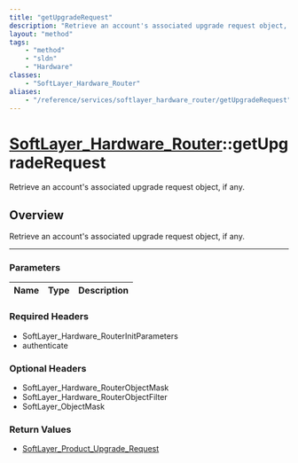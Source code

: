 ```yaml
---
title: "getUpgradeRequest"
description: "Retrieve an account's associated upgrade request object, if any."
layout: "method"
tags:
    - "method"
    - "sldn"
    - "Hardware"
classes:
    - "SoftLayer_Hardware_Router"
aliases:
    - "/reference/services/softlayer_hardware_router/getUpgradeRequest"
---
```

# [SoftLayer_Hardware_Router](/reference/services/SoftLayer_Hardware_Router)::getUpgradeRequest


Retrieve an account's associated upgrade request object, if any.


## Overview 
Retrieve an account's associated upgrade request object, if any.

-----

### Parameters 
|Name | Type | Description |
| --- | --- | --- |


### Required Headers
* SoftLayer_Hardware_RouterInitParameters
* authenticate


### Optional Headers
* SoftLayer_Hardware_RouterObjectMask
* SoftLayer_Hardware_RouterObjectFilter
* SoftLayer_ObjectMask

### Return Values
* <a href='/reference/datatypes/SoftLayer_Product_Upgrade_Request'>SoftLayer_Product_Upgrade_Request </a>





